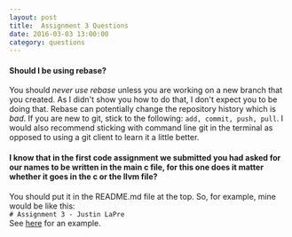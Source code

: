 ```yaml
---
layout: post
title:  Assignment 3 Questions
date: 2016-03-03 13:00:00
category: questions
---
```


<a id="Q1"></a>

#### Should I be using rebase?

You should *never use rebase* unless you are working on a new branch that you created.
As I didn't show you how to do that, I don't expect you to be doing that.
Rebase can potentially change the repository history which is *bad*.
If you are new to git, stick to the following: `add, commit, push, pull`.
I would also recommend sticking with command line git in the terminal as opposed to using a git client to learn it a little better.

<a id="Q2"></a>

#### I know that in the first code assignment we submitted you had asked for our names to be written in the main c file, for this one does it matter whether it goes in the c or the llvm file?

You should put it in the README.md file at the top.
So, for example, mine would be like this:  
`# Assignment 3 - Justin LaPre`  
See [here](https://github.com/RPI-CSCI-2500-2016-Spring/assignment3-laprej) for an example.
